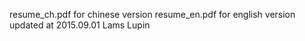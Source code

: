 resume_ch.pdf for chinese version
resume_en.pdf for english version
updated at 2015.09.01
Lams Lupin
